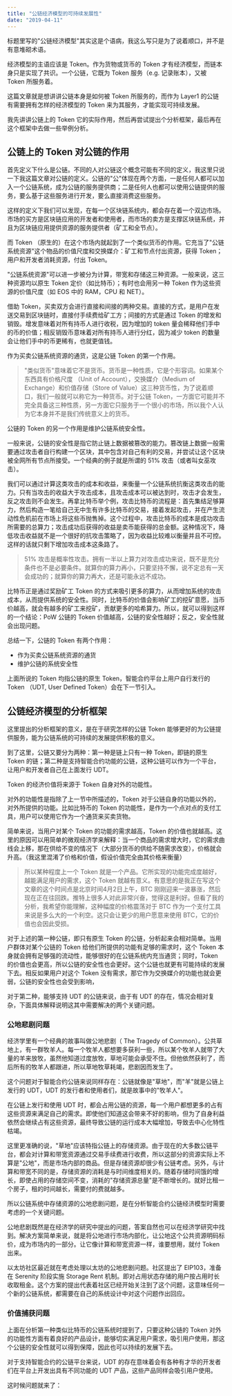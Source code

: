```yaml
---
title: "公链经济模型的可持续发展性"
date: "2019-04-11"
---
```


标题里写的"公链经济模型"其实这是个语病，我这么写只是为了说着顺口，并不是有意堆砌术语。

经济模型的主语应该是 Token。作为货物或货币的 Token 才有经济模型，而链本身只是实现了共识。一个公链，它既为 Token 服务（e.g. 记录账本），又被 Token 所服务着。

这篇文章就是想讲讲公链本身是如何被 Token 所服务的，而作为 Layer1 的公链有需要拥有怎样的经济模型的 Token 来为其服务，才能实现可持续发展。

我先讲讲公链上的 Token 它的实际作用，然后再尝试提出个分析框架，最后再在这个框架中去做一些举例分析。

## 公链上的 Token 对公链的作用

首先定义下什么是公链。不同的人对公链这个概念可能有不同的定义，我这里只说一下我这篇文章对公链的定义。公链的"公"体现在两个方面，一是任何人都可以加入一个公链系统，成为公链的服务提供商；二是任何人也都可以使用公链提供的服务，要么基于这些服务进行开发，要么直接消费这些服务。

这样的定义下我们可以发现，在每一个区块链系统内，都会存在着一个双边市场。市场的买方是区块链应用的开发者和使用者，而市场的卖方是支撑区块链系统，并且为区块链应用提供资源的服务提供者（矿工和全节点）。

而 Token （原生的）在这个市场内就起到了一个类似货币的作用。它充当了"公链系统资源"这个物品的价值尺度和交换媒介：矿工和节点付出资源，获得 Token；用户和开发者消耗资源，付出 Token。

"公链系统资源"可以进一步被分为计算，带宽和存储这三种资源。一般来说，这三种资源均以原生 Token 定价（如比特币）；有时也会用另一种 Token 作为这些资源的价值尺度（如 EOS 中的 RAM，CPU 和 NET）。

借助 Token，买卖双方会进行直接和间接的两种交易。直接的方式，是用户在发送交易到区块链时，直接付手续费给矿工方；间接的方式是通过 Token 的增发和销毁。增发意味着对所有持币人进行收税，因为增加的 token 量会稀释他们手中的币的价值；相反销毁币意味着对所有持币人进行分红，因为减少 token 的数量会让他们手中的币更稀有，也就更值钱。

作为买卖公链系统资源的通货，这是公链 Token 的第一个作用。

> "类似货币"意味着它不是货币。货币是一种性质，它是个形容词。如果某个东西具有价格尺度 （Unit of Account），交换媒介（Medium of Exchange）和价值存储（Store of Value）这三种货币性，为了说着顺口，我们一般就可以称它为一种货币。对于公链 Token，一方面它可能并不完全具备这三种性质，另一方面它只服务于一个很小的市场，所以我个人认为它本身并不是我们传统意义上的货币。

公链的 Token 的另一个作用是维护公链系统安全性。

一般来说，公链的安全性是指它防止链上数据被篡改的能力。篡改链上数据一般需要通过攻击者自行构建一个区块，其中包含对自己有利的交易，并尝试让这个区块被全网所有节点所接受。一个经典的例子就是所谓的 51% 攻击（或者叫女巫攻击）。

我们可以通过计算这类攻击的成本和收益，来衡量一个公链系统抗衡这类攻击的能力。只有当攻击的收益大于攻击成本，且攻击成本可以被达到时，攻击才会发生，反之攻击则不会发生。再拿比特币举个例，攻击比特币的流程是：首先集结足够算力，然后构造一笔给自己无中生有许多比特币的交易，接着发起攻击，并在产生流动性危机前在市场上将这些币抛售掉。这个过程中，攻击比特币的成本是成功攻击所需要的总算力；攻击成功后获得的收益是卖币能获得的总金额。这种情况下，降低攻击收益就不是一个很好的抗攻击策略了，因为收益比较难以衡量并且不可控。这样的话就只剩下增加攻击成本这条路了。

> 51% 攻击是概率性攻击。拥有一半以上算力对攻击成功来说，既不是充分条件也不是必要条件。就算你的算力再小，只要坚持不懈，说不定总有一天会成功的；就算你的算力再大，还是可能永远不成功。

比特币正是通过奖励矿工 Token 的方式来吸引更多的算力，从而增加系统的攻击成本，从而提供系统的安全性。同时，比特币的价值会影响矿工的挖矿意愿，当币价越高，就会有越多的矿工来挖矿，贡献更多的哈希算力。所以，就可以得到这样的一个结论：PoW 公链的 Token 价值越高，公链的安全性越好；反之，安全性就会出现问题。

总结一下，公链的 Token 有两个作用：

* 作为买卖公链系统资源的通货
* 维护公链的系统安全性

上面所说的 Token 均指公链的原生 Token，智能合约平台上用户自行发行的 Token （UDT, User Defined Token）会在下一节引入。

## 公链经济模型的分析框架

这里提出的分析框架的意义，是在于研究怎样的公链 Token 能够更好的为公链提供服务，能为公链系统的可持续的发展提供积极的意义。

到了这里，公链又要分为两种：第一种是链上只有一种 Token，即链的原生 Token 的链；第二种是支持智能合约功能的公链，这种公链可以作为一个平台，让用户和开发者自己在上面发行 UDT。

Token 的经济价值将来源于 Token 自身对外的功能性。

对外的功能性是指除了上一节中所描述的，Token 对于公链自身的功能以外的，对外所提供的功能。比如比特币的 Token 的功能性，是作为一个点对点的支付工具，用户可以使用它作为一个通货来买卖货物。

简单来说，当用户对某个 Token 的功能的需求越高，Token 的价值也就越高。这里的原因可以用简单的微观经济学来解释：当一个商品的需求增大时，它的需求曲线会上移，那在供给不变的情况下（大部分货币的供给不随需求改变），价格就会升高。（我这里混淆了价格和价值，假设价值完全由其价格来衡量）

> 所以某种程度上一个 Token 就是一个产品。它所实现的功能完成度越好，越能满足用户的需求，这个 Token 就越有意义。有意思的是我正在写这个文章的这个时间点是北京时间4月2日上午，BTC 刚刚迎来一波暴涨，然后现在正在往回跌。推特上很多人对此非常兴奋，觉得这是利好。但看了我的分析，我希望你能理解，这种幅度的价格震荡对于 BTC 作为一个支付工具来说是多么大的一个利空。这只会让更少的用户愿意来使用 BTC，它的价值也会因此受损。

对于上述的第一种公链，即只有原生 Token 的公链，分析起来会相对简单。当用户群体对某个公链的 Token 给他们所提供的功能有足够的需求时，这个 Token 本身就会拥有足够强的流动性，能够很好的在公链系统内充当通货；同时，Token 的价值也会更高，所以公链的安全性也会更好。这个公链也就更有可能持续的发展下去。相反如果用户对这个 Token 没有需求，那它作为交换媒介的功能也就会更弱，公链的安全性也会受到影响，

对于第二种，能够支持 UDT 的公链来说，由于有 UDT 的存在，情况会相对复杂，下面具体解释说明这其中需要解决的两个关键问题。

### 公地悲剧问题

经济学里有一个经典的故事叫做公地悲剧（ The Tragedy of Common）。公共草地上，有一群牧羊人。每一个牧羊人都想要多获利一些，所以某个牧羊人就带了大量的羊来放牧，虽然他知道过度放牧，草地可能会承受不住。但他依然获利了，而后所有的牧羊人都跟进，所以草地牧草耗竭，悲剧因而发生了。

这个问题对于智能合约公链来说同样存在：公链就像是"草地"，而"羊"就是公链上发行的 UDT，UDT 的发行者和使用者们，就是故事中的"牧羊人"。

在公链上发行和使用 UDT 时，都会占用公链的资源，每一个用户都想更多的占有这些资源来满足自己的需求。即使他们知道这会带来不好的影响，但为了自身利益依然会继续占有这些资源，最终导致公链的运行成本大幅增加，导致去中心化特性枯竭。

这里更准确的说，"草地"应该特指公链上的存储资源。由于现在的大多数公链平台，都会对计算和带宽资源通过交易手续费进行收费，所以这部分的资源实际上不算是"公地"，而是市场内部的商品。但是存储资源却很少有公链考虑。另外，与计算和带宽不同的是，存储资源的消耗是与时间维度相关的。随着存储时间饿的增长，即使占用的存储空间不变，消耗的"存储资源总量"是不断增长的。就好比租一个房子，租的时间越长，需要付的费就越多。

所以公链系统中存储资源的公地悲剧问题，是在分析智能合约公链经济模型时需要考虑的一个关键问题。

公地悲剧既然是在经济学的研究中提出的问题，答案自然也可以在经济学研究中找到。解决方案简单来说，就是将公地进行市场内部化，让公地这个公共资源明码标价，成为市场内的一部分。让它像计算和带宽资源一样，谁要想用，就付 Token 出来。

以太坊社区最近就在考虑处理以太坊的公地悲剧问题。社区提出了 EIP103，准备在 Serenity 阶段实施 Storage Rent 机制。即对占用状态存储的用户按占用时长收取租金。这个方案的提出代表着社区已经开始关注到了这个问题，这意味任何一个新的公链系统，都需要在自己的系统设计中对这个问题作出回应。

### 价值捕获问题

上面在分析第一种类似比特币的公链系统时提到了，只要这种公链的 Token 对外的功能性方面有着良好的产品设计，能够切实满足用户需求，吸引用户使用，那这个公链的安全性就可以得到保障，因此也可以持续的发展下去。

对于支持智能合约的公链平台来说，UDT 的存在意味着会有各种有才华的开发者们在平台上开发出具有不同功能的 UDT 产品，这些产品同样会吸引用户使用。

这时候问题就来了：

